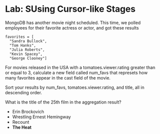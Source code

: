 # Lab: SUsing Cursor-like Stages

MongoDB has another movie night scheduled. This time, we polled employees for their favorite actress or actor, and got these results

```
favorites = [
  "Sandra Bullock",
  "Tom Hanks",
  "Julia Roberts",
  "Kevin Spacey",
  "George Clooney"]
```

For movies released in the USA with a tomatoes.viewer.rating greater than or equal to 3, calculate a new field called num_favs that represets how many favorites appear in the cast field of the movie.

Sort your results by num_favs, tomatoes.viewer.rating, and title, all in descending order.

What is the title of the 25th film in the aggregation result?

- Erin Brockovich
- Wrestling Ernest Hemingway
- Recount
- **The Heat**
